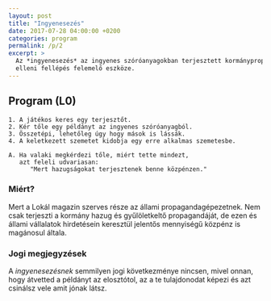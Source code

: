 ```yaml
---
layout: post
title: "Ingyenesezés"
date: 2017-07-28 04:00:00 +0200
categories: program
permalink: /p/2
excerpt: >
  Az *ingyenesezés* az ingyenes szóróanyagokban terjesztett kormánypropaganda
  elleni fellépés felemelő eszköze.
---
```

## Program (L0)

    1. A játékos keres egy terjesztőt.
    2. Kér tőle egy példányt az ingyenes szóróanyagból.
    3. Összetépi, lehetőleg úgy hogy mások is lássák.
    4. A keletkezett szemetet kidobja egy erre alkalmas szemetesbe.

    A. Ha valaki megkérdezi tőle, miért tette mindezt,
       azt feleli udvariasan:
          "Mert hazugságokat terjesztenek benne közpénzen."

### Miért?

Mert a Lokál magazin szerves része az állami propagandagépezetnek. Nem csak
terjeszti a kormány hazug és gyűlöletkeltő propagandáját, de ezen és állami
vállalatok hirdetésein keresztül jelentős mennyiségű közpénz is magánosul
általa.

### Jogi megjegyzések

A *ingyenesezésnek* semmilyen jogi következménye nincsen, mivel onnan, hogy
átvetted a példányt az elosztótol, az a te tulajdonodat képezi és azt csinálsz
vele amit jónak látsz.
